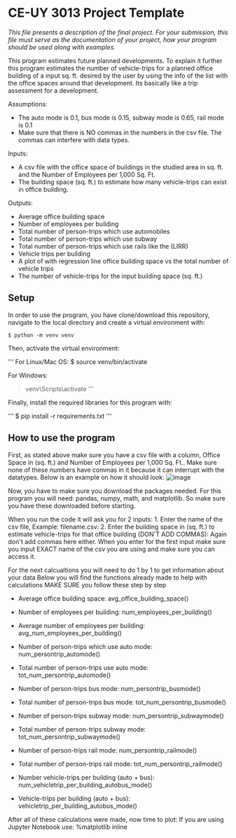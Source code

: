 # CE-UY 3013 Project Template

*This file presents a description of the final project. For your submission,*
*this file must serve as the documentation of your project, how your program*
*should be used along with examples.*

This program estimates future planned developments. To explain it further this program estimates the number of vehicle-trips for a planned office building of a input sq. ft. desired by the user by using the info of the list with the office spaces around that development. Its basically like a trip assessment for a development. 

Assumptions:
* The auto mode is 0.1, bus mode is 0.15, subway mode is 0.65, rail mode is 0.1
* Make sure that there is NO commas in the numbers in the csv file. The commas can interfere with data types. 






Inputs:
* A csv file with the office space of buildings in the studied area in sq. ft. and the Number of Employees per 1,000 Sq. Ft. 
* The building space (sq. ft.) to estimate how many vehicle-trips can exist in office building.

Outputs:
* Average office building space
* Number of employees per building
* Total number of person-trips which use automobiles
* Total number of person-trips which use subway
* Total number of person-trips which use rails like the (LIRR)
* Vehicle trips per building
* A plot of with regression line office building space vs the total number of vehicle trips
* The number of vehicle-trips for the input building space (sq. ft.)

## Setup
In order to use the program, you have clone/download this repository,
navigate to the local directory and create a virtual environment with:

```
$ python -m venv venv
```
Then, activate the virtual environment:

'''
For Linux/Mac OS:
$ source venv/bin/activate

For Windows:
> venv\Scripts\activate
'''

Finally, install the required libraries for this program with:

'''
$ pip install -r requirements.txt
'''

## How to use the program
First, as stated above make sure you have a csv file with a column, Office Space in (sq. ft.) and Number of Employees per 1,000 Sq. Ft..
Make sure none of these numbers have commas in it because it can interrupt with the datatypes.
Below is an example on how it should look:
![image](https://user-images.githubusercontent.com/73948055/101570758-13d44e80-39a5-11eb-8d5e-692d9cf89663.png)



Now, you have to make sure you download the packages needed. For this program you will need: pandas, numpy, math, and matplotlib. 
So make sure you have these downloaded before starting. 

When you run the code it will ask you for 2 inputs: 1. Enter the name of the csv file, Example: filename.csv:
2. Enter the building space in (sq. ft.) to estimate vehicle-trips for that office building (DON'T ADD COMMAS): 
Again don't add commas here either.
When you enter for the first input make sure you input EXACT name of the csv you are using and make sure you can access it.

For the next calcualtions you will need to do 1 by 1 to get information about your data
Below you will find the functions already made to help with calculations MAKE SURE you follow these step by step

* Average office building space:
avg_office_building_space()

*  Number of employees per building:
num_employees_per_building()

* Average number of employees per building:
avg_num_employees_per_building()

* Number of person-trips which use auto mode: 
num_persontrip_automode()

* Total number of person-trips use auto mode: 
tot_num_persontrip_automode()

* Number of person-trips bus mode:
num_persontrip_busmode()

* Total number of person-trips bus mode: 
tot_num_persontrip_busmode()

* Number of person-trips subway mode: 
num_persontrip_subwaymode()

* Total number of person-trips subway mode: 
tot_num_persontrip_subwaymode()

* Number of person-trips rail mode: 
num_persontrip_railmode()

* Total number of person-trips rail mode: 
tot_num_persontrip_railmode()

* Number vehicle-trips per building (auto + bus):
num_vehicletrip_per_building_autobus_mode()

* Vehicle-trips per building (auto + bus):
vehicletrip_per_building_autobus_mode()

After all of these calculations were made, now time to plot: 
If you are using Jupyter Notebook use:
%matplotlib inline













